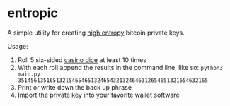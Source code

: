 entropic
========

A simple utility for creating [high entropy](http://www.contravex.com/2014/03/14/on-making-high-entropy-bitcoin-paper-wallets/) bitcoin private keys.

Usage:

1. Roll 5 six-sided [casino dice](http://www.amazon.com/Trademark-Poker-Grade-Serialized-Casino/dp/B000RQ0GLU/) at least 10 times
2. With each roll append the results in the command line, like so: 
<code>python3 main.py 351456135165132154654651324654321324646312654651321654632165</code>
3. Print or write down the back up phrase
4. Import the private key into your favorite wallet software
